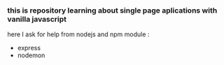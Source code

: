 ### this is repository learning about single page aplications with vanilla javascript

here I ask for help from nodejs and npm module :

- express
- nodemon
